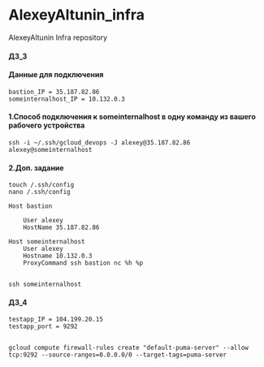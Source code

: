 # AlexeyAltunin_infra
AlexeyAltunin Infra repository

#### ДЗ_3

#### Данные для подключения
```
bastion_IP = 35.187.82.86
someinternalhost_IP = 10.132.0.3
```

#### 1.Cпособ подключения к someinternalhost в одну команду из вашего рабочего устройства
```
ssh -i ~/.ssh/gcloud_devops -J alexey@35.187.82.86 alexey@someinternalhost
```
#### 2.Доп. задание
```
touch /.ssh/config
nano /.ssh/config

Host bastion 

    User alexey
    HostName 35.187.82.86

Host someinternalhost
    User alexey
    Hostname 10.132.0.3
    ProxyCommand ssh bastion nc %h %p


ssh someinternalhost
```

#### ДЗ_4
```
testapp_IP = 104.199.20.15
testapp_port = 9292


gcloud compute firewall-rules create "default-puma-server" --allow tcp:9292 --source-ranges=0.0.0.0/0 --target-tags=puma-server
```
